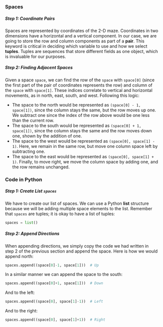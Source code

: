 <!--title={Code for List of Neighbors}-->

<!--concepts={lists.mdx}-->

<!--badges={Python:15,CreativeThinker:15}-->

### Spaces

##### Step 1: Coordinate Pairs

Spaces are represented by coordinates of the 2-D maze. Coordinates in two dimensions have a horizontal and a vertical component. In our case, we are going to store the row and column components as part of a **pair**. This keyword is critical in deciding which variable to use and how we select **tuples**. Tuples are sequences that store different fields as one object, which is invaluable for our purposes.

##### Step 2: Finding Adjacent Spaces

Given a space `space`, we can find the row of the `space` with `space[0]` (since the first part of the pair of coordinates represents the row) and column of the `space` with `space[1]`.  These indices correlate to vertical and horizontal movements, as in north, east, south, and west. Following this logic:

* The space to the north would be represented as  `(space[0] - 1, space[1])`, since the column stays the same, but the row moves up one. We subtract one since the index of the row above would be one less than the current row.
* The space to the south would be represented as  `(space[0] + 1, space[1])`, since the column stays the same and the row moves down one, shown by the addition of one.
* The space to the west would be represented as  `(space[0], space[1] - 1)`. Here, we remain in the same row, but move one column space left by subtracting one.
* The space to the east would be represented as  `(space[0], space[1] + 1)`. Finally, to move right, we move the column space by adding one, and the row remains unchanged.

### Code in Python

##### Step 1: Create List `spaces`

We have to create our list of spaces. We can use a Python **list** structure because we will be adding multiple space elements to the list. Remember that `spaces` are tuples; it is okay to have a list of tuples:

```python
spaces = list()
```

##### Step 2: Append Directions

When appending directions, we simply copy the code we had written in step 2 of the previous section and append the space. Here is how we would append north:

```python
spaces.append((space[0]-1, space[1]))  # Up
```

In a similar manner we can append the space to the south:

```python
spaces.append((space[0]+1, space[1]))  # Down
```

And to the left:

```python
spaces.append((space[0], space[1]-1))  # Left
```

And to the right:

```python
spaces.append((space[0], space[1]+1))  # Right
```